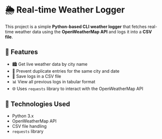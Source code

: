 # 🌦 Real-time Weather Logger

This project is a simple **Python-based CLI weather logger** that fetches real-time weather data using the **OpenWeatherMap API** and logs it into a **CSV file**.

## 📁 Features

- 🏙 Get live weather data by city name
- 📅 Prevent duplicate entries for the same city and date
- 💾 Save logs in a CSV file
- 📊 View all previous logs in tabular format
- 🌐 Uses `requests` library to interact with the OpenWeatherMap API

## 🧠 Technologies Used

- Python 3.x
- OpenWeatherMap API
- CSV file handling
- `requests` library



